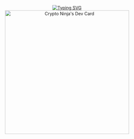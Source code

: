 <div align="center">
  <a href="https://git.io/typing-svg"><img src="https://readme-typing-svg.demolab.com?font=Comic+Sans+MS&size=30&pause=1000&center=true&width=720&lines=I+am+a+Web+and+Blockchain+Engineer.;Over+7+years+of+Experience+in+Web+and+Blockchain." alt="Typing SVG" /></a>
</div>
<div align="center" width='100%'>
  <a align='center' width='100%' href="https://app.daily.dev/aresvenus121039"><img src="https://api.daily.dev/devcards/07fdf666fbd645f5a37366ba71dd2c38.png?r=s6f" width="400" alt="Crypto Ninja's Dev Card"/></a>
</div>

<!--
**aresvenus121039/aresvenus121039** is a ✨ _special_ ✨ repository because its `README.md` (this file) appears on your GitHub profile.

Here are some ideas to get you started:

- 🔭 I’m currently working on ...
- 🌱 I’m currently learning ...
- 👯 I’m looking to collaborate on ...
- 🤔 I’m looking for help with ...
- 💬 Ask me about ...
- 📫 How to reach me: ...
- 😄 Pronouns: ...
- ⚡ Fun fact: ...
-->
